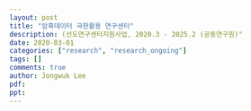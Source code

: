 ```yaml
---
layout: post
title: "암흑데이터 극한활용 연구센터"
description: (선도연구센터지원사업, 2020.3 - 2025.2 (공동연구원)"
date: 2020-03-01
categories: ["research", "research_ongoing"]
tags: []
comments: true
author: Jongwuk Lee
pdf:
ppt:
---
```

